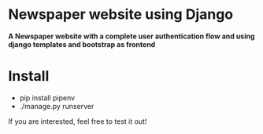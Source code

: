 # Newspaper website using Django
**A Newspaper website with a complete user authentication flow and using django templates and bootstrap as frontend**

# Install
  - pip install pipenv
  - ./manage.py runserver
  


If you are interested, feel free to test it out!
